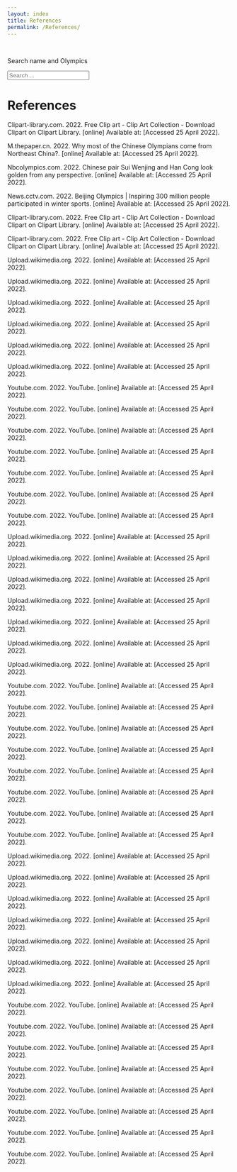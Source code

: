 ```yaml
---
layout: index
title: References
permalink: /References/
---
```


<!-- Html Elements for Search -->
<br>
<p>Search name and Olympics</p>
<div id="search-container">
    <input type="text" id="search-input" placeholder="Search ...">
    <ul id="results-container"></ul>
</div>
    
<!-- Script pointing to search-script.js -->
<script src="{{ site.baseurl }}/js/search-script.js" type="text/javascript"></script>
    
<!-- Configuration -->
<script>
    SimpleJekyllSearch({
      searchInput: document.getElementById('search-input'),
      resultsContainer: document.getElementById('results-container'),
      json: '/search.json'
    })
</script>

<h1>References</h1>

<p>
    <p>Clipart-library.com. 2022. Free Clip art - Clip Art Collection - Download Clipart on Clipart Library. [online] Available at: <http://clipart-library.com/images_k/ice-skaters-silhouette/ice-skaters-silhouette-16.png> [Accessed 25 April 2022].</p>
<p>M.thepaper.cn. 2022. Why most of the Chinese Olympians come from Northeast China?. [online] Available at: <https://m.thepaper.cn/newsDetail_forward_16587512> [Accessed 25 April 2022].</p>
<p>Nbcolympics.com. 2022. Chinese pair Sui Wenjing and Han Cong look golden from any perspective. [online] Available at: <https://www.nbcolympics.com/news/chinese-pair-sui-wenjing-and-han-cong-look-golden-any-perspective> [Accessed 25 April 2022].</p>
<p>News.cctv.com. 2022. Beijing Olympics | Inspiring 300 million people participated in winter sports. [online] Available at: <https://news.cctv.com/2022/02/22/ARTIym40esz2OnMp3GxqQi06220222.shtml> [Accessed 25 April 2022].</p>
<p>Clipart-library.com. 2022. Free Clip art - Clip Art Collection - Download Clipart on Clipart Library. [online] Available at: <http://clipart-library.com/newhp/60-603255_ice-skating-clipart-clip-art-figure-skater.png> [Accessed 25 April 2022].</p>
<p>Clipart-library.com. 2022. Free Clip art - Clip Art Collection - Download Clipart on Clipart Library. [online] Available at: <http://clipart-library.com/new_gallery/832007_ice-skate-png.png> [Accessed 25 April 2022].</p>
<p>Upload.wikimedia.org. 2022. [online] Available at: <https://upload.wikimedia.org/wikipedia/commons/0/0a/Fang_Dan_2003_NHK_Trophy.jpg> [Accessed 25 April 2022].</p>
<p>Upload.wikimedia.org. 2022. [online] Available at: <https://upload.wikimedia.org/wikipedia/commons/3/3a/Yan_LIU_Nebelhorn_Trophy_2009_Podium.jpg> [Accessed 25 April 2022].</p>
<p>Upload.wikimedia.org. 2022. [online] Available at: <https://upload.wikimedia.org/wikipedia/commons/6/6f/Zijun_LI_CHN_%E2%80%93_7th_Place_%285%29.jpg> [Accessed 25 April 2022].</p>
<p>Upload.wikimedia.org. 2022. [online] Available at: <https://upload.wikimedia.org/wikipedia/commons/4/4f/2012_WFSC_05d_169_Zhang_Kexin.JPG> [Accessed 25 April 2022].</p>
<p>Upload.wikimedia.org. 2022. [online] Available at: <https://upload.wikimedia.org/wikipedia/commons/2/28/2018_Winter_Olympics_-_Gala_Exhibition_-_Photo_183.jpg> [Accessed 25 April 2022].</p>
<p>Upload.wikimedia.org. 2022. [online] Available at: <https://upload.wikimedia.org/wikipedia/commons/d/d3/Li_chengjiang.jpg> [Accessed 25 April 2022].</p>
<p>Youtube.com. 2022. YouTube. [online] Available at: <https://www.youtube.com/embed/lcdxi0uPBEo> [Accessed 25 April 2022].</p>
<p>Youtube.com. 2022. YouTube. [online] Available at: <https://www.youtube.com/embed/2cE08JbyhVo> [Accessed 25 April 2022].</p>
<p>Youtube.com. 2022. YouTube. [online] Available at: <https://www.youtube.com/embed/Divqj6U2M-w> [Accessed 25 April 2022].</p>
<p>Youtube.com. 2022. YouTube. [online] Available at: <https://www.youtube.com/embed/ARd8UsQj_Ag> [Accessed 25 April 2022].</p>
<p>Youtube.com. 2022. YouTube. [online] Available at: <https://www.youtube.com/embed/SX499ZyEVLY> [Accessed 25 April 2022].</p>
<p>Youtube.com. 2022. YouTube. [online] Available at: <https://www.youtube.com/embed/kAuheBbatDI> [Accessed 25 April 2022].</p>
<p>Youtube.com. 2022. YouTube. [online] Available at: <https://www.youtube.com/embed/cGWMcGgdnhM> [Accessed 25 April 2022].</p>
<p>Upload.wikimedia.org. 2022. [online] Available at: <https://upload.wikimedia.org/wikipedia/commons/5/5e/Li_Yunfei_2003_NHK_Trophy.jpg> [Accessed 25 April 2022].</p>
<p>Upload.wikimedia.org. 2022. [online] Available at: <https://upload.wikimedia.org/wikipedia/commons/d/d3/2012_World_Junior_MSP_Yan_Han.jpg> [Accessed 25 April 2022].</p>
<p>Upload.wikimedia.org. 2022. [online] Available at: <https://upload.wikimedia.org/wikipedia/commons/3/34/WC_2010_Tong_Jian_and_Pang_Qing.jpg> [Accessed 25 April 2022].</p>
<p>Upload.wikimedia.org. 2022. [online] Available at: <https://upload.wikimedia.org/wikipedia/commons/4/41/2016_Grand_Prix_of_Figure_Skating_Final_Peng_Cheng_Jin_Yang_IMG_3555.jpg> [Accessed 25 April 2022].</p>
<p>Upload.wikimedia.org. 2022. [online] Available at: <https://upload.wikimedia.org/wikipedia/commons/c/cb/2015_Grand_Prix_of_Figure_Skating_Final_Peng_Cheng_Zhang_Hao_IMG_7776.JPG> [Accessed 25 April 2022].</p>
<p>Upload.wikimedia.org. 2022. [online] Available at: <https://upload.wikimedia.org/wikipedia/commons/4/46/Shen_Xue_and_Zhao_Hongbo.jpg> [Accessed 25 April 2022].</p>
<p>Upload.wikimedia.org. 2022. [online] Available at: <https://upload.wikimedia.org/wikipedia/commons/0/03/Wenjing_SUI_Cong_HAN_2010_Skate_America.jpg> [Accessed 25 April 2022].</p>
<p>Youtube.com. 2022. YouTube. [online] Available at: <https://www.youtube.com/embed/v7pDjpToIzg> [Accessed 25 April 2022].</p>
<p>Youtube.com. 2022. YouTube. [online] Available at: <https://www.youtube.com/embed/qYNT0VDVzMU> [Accessed 25 April 2022].</p>
<p>Youtube.com. 2022. YouTube. [online] Available at: <https://www.youtube.com/embed/5pVfvK9GmJk> [Accessed 25 April 2022].</p>
<p>Youtube.com. 2022. YouTube. [online] Available at: <https://www.youtube.com/embed/a3s4sdKk0zs> [Accessed 25 April 2022].</p>
<p>Youtube.com. 2022. YouTube. [online] Available at: <https://www.youtube.com/embed/-pSCXAJZ8E8> [Accessed 25 April 2022].</p>
<p>Youtube.com. 2022. YouTube. [online] Available at: <https://www.youtube.com/embed/0vaLYUmcsw0> [Accessed 25 April 2022].</p>
<p>Youtube.com. 2022. YouTube. [online] Available at: <https://www.youtube.com/embed/5TFHsAKYGzo> [Accessed 25 April 2022].</p>
<p>Youtube.com. 2022. YouTube. [online] Available at: <https://www.youtube.com/embed/RzEEVkZUbS8> [Accessed 25 April 2022].</p>
<p>Upload.wikimedia.org. 2022. [online] Available at: <https://upload.wikimedia.org/wikipedia/commons/2/22/Zhang_and_Zhang_2009_Festa_On_Ice.JPG> [Accessed 25 April 2022].</p>
<p>Upload.wikimedia.org. 2022. [online] Available at: <https://upload.wikimedia.org/wikipedia/commons/3/37/2016_Grand_Prix_of_Figure_Skating_Final_Yu_Xiaoyu_Zhang_Hao_IMG_3568.jpg> [Accessed 25 April 2022].</p>
<p>Upload.wikimedia.org. 2022. [online] Available at: <https://upload.wikimedia.org/wikipedia/commons/3/39/Chen_Hong_and_Sun_Zhuoming_at_the_2019_Four_Continents_Championships_-_RD.jpg> [Accessed 25 April 2022].</p>
<p>Upload.wikimedia.org. 2022. [online] Available at: <https://upload.wikimedia.org/wikipedia/commons/d/d1/2011_Four_Continents_Xintong_HUANG_Xun_ZHENG.jpg> [Accessed 25 April 2022].</p>
<p>Upload.wikimedia.org. 2022. [online] Available at: <https://upload.wikimedia.org/wikipedia/commons/d/d7/2017_World_Figure_Skating_Championships_Wang_Shiyue_Liu_Xinyu_jsfb_dave0241.jpg> [Accessed 25 April 2022].</p>
<p>Upload.wikimedia.org. 2022. [online] Available at: <https://upload.wikimedia.org/wikipedia/commons/4/49/Yang_Fang_%26_Gao_Chongbo_2003_NHK_Trophy.jpg> [Accessed 25 April 2022].</p>
<p>Upload.wikimedia.org. 2022. [online] Available at: <https://upload.wikimedia.org/wikipedia/commons/e/e0/YU_WANG_08NHK_by_Carmichael.jpg> [Accessed 25 April 2022].</p>
<p>Youtube.com. 2022. YouTube. [online] Available at: <https://www.youtube.com/embed/jDAETM1oIo8> [Accessed 25 April 2022].</p>
<p>Youtube.com. 2022. YouTube. [online] Available at: <https://www.youtube.com/embed/o58YN3Wctwc> [Accessed 25 April 2022].</p>
<p>Youtube.com. 2022. YouTube. [online] Available at: <https://www.youtube.com/embed/2LwfVY61IYs> [Accessed 25 April 2022].</p>
<p>Youtube.com. 2022. YouTube. [online] Available at: <https://www.youtube.com/embed/euLRCXfhCWo> [Accessed 25 April 2022].</p>
<p>Youtube.com. 2022. YouTube. [online] Available at: <https://www.youtube.com/embed/WOFosTemh0k> [Accessed 25 April 2022].</p>
<p>Youtube.com. 2022. YouTube. [online] Available at: <https://www.youtube.com/embed/KQxQ6BPHZmU> [Accessed 25 April 2022].</p>
<p>Youtube.com. 2022. YouTube. [online] Available at: <https://www.youtube.com/embed/06ST909v5Ws> [Accessed 25 April 2022].</p>
<p>Youtube.com. 2022. YouTube. [online] Available at: <https://www.youtube.com/embed/GWbPqrj4YD4> [Accessed 25 April 2022].</p>

</p>
